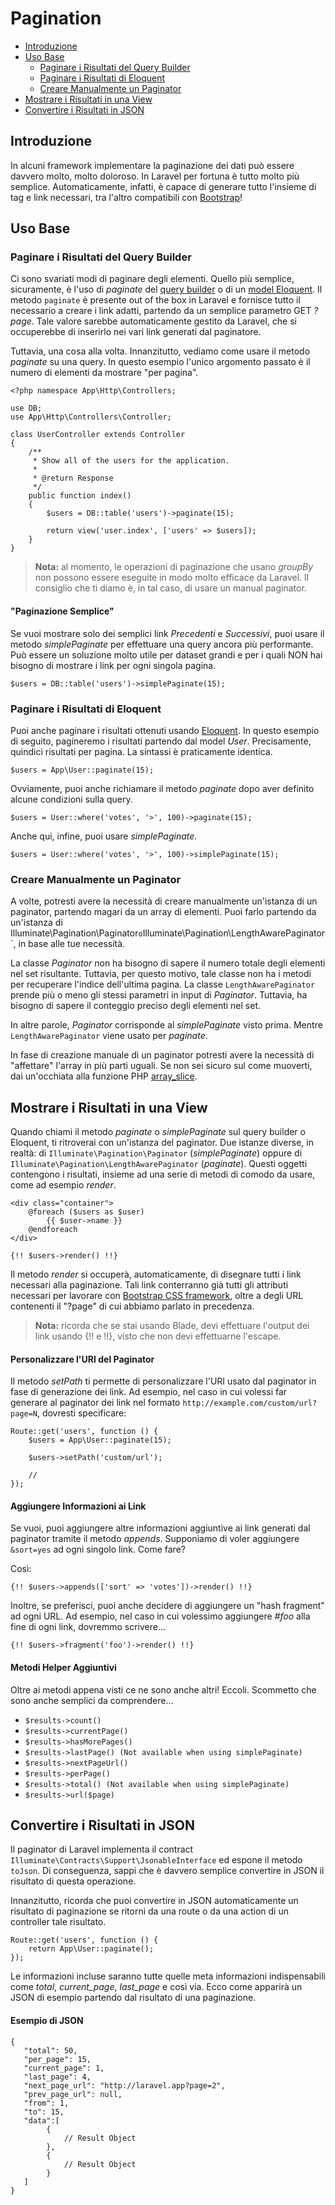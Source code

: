 # Pagination

- [Introduzione](#introduzione)
- [Uso Base](#uso-base)
	- [Paginare i Risultati del Query Builder](#paginare-risultati-query-builder)
	- [Paginare i Risultati di Eloquent](#paginare-risultati-eloquent)
	- [Creare Manualmente un Paginator](#creare-manualmente-paginator)
- [Mostrare i Risultati in una View](#mostrare-risultati-view)
- [Convertire i Risultati in JSON](#convertire-risultati-json)

<a name="introduzione"></a>
## Introduzione

In alcuni framework implementare la paginazione dei dati può essere davvero molto, molto doloroso. In Laravel per fortuna è tutto molto più semplice. Automaticamente, infatti, è capace di generare tutto l'insieme di tag e link necessari, tra l'altro compatibili con [Bootstrap](http://getbootstrap.com/)!

<a name="uso-base"></a>
## Uso Base

<a name="paginare-risultati-query-builder"></a>
### Paginare i Risultati del Query Builder

Ci sono svariati modi di paginare degli elementi. Quello più semplice, sicuramente, è l'uso di _paginate_ del [query builder](/docs/5.1/queries) o di un [model Eloquent](/docs/5.1/eloquent). Il metodo `paginate` è presente out of the box in Laravel e fornisce tutto il necessario a creare i link adatti, partendo da un semplice parametro GET _?page_. Tale valore sarebbe automaticamente gestito da Laravel, che si occuperebbe di inserirlo nei vari link generati dal paginatore.

Tuttavia, una cosa alla volta. Innanzitutto, vediamo come usare il metodo _paginate_ su una query. In questo esempio l'unico argomento passato è il numero di elementi da mostrare "per pagina". 

	<?php namespace App\Http\Controllers;

	use DB;
	use App\Http\Controllers\Controller;

	class UserController extends Controller
	{
		/**
		 * Show all of the users for the application.
		 *
		 * @return Response
		 */
		public function index()
		{
			$users = DB::table('users')->paginate(15);

			return view('user.index', ['users' => $users]);
		}
	}

> **Nota:** al momento, le operazioni di paginazione che usano _groupBy_ non possono essere eseguite in modo molto efficace da Laravel. Il consiglio che ti diamo è, in tal caso, di usare un manual paginator.

#### "Paginazione Semplice"

Se vuoi mostrare solo dei semplici link _Precedenti_ e _Successivi_, puoi usare il metodo _simplePaginate_ per effettuare una query ancora più performante. Può essere un soluzione molto utile per dataset grandi e per i quali NON hai bisogno di mostrare i link per ogni singola pagina.

	$users = DB::table('users')->simplePaginate(15);

<a name="paginare-risultati-eloquent"></a>
### Paginare i Risultati di Eloquent

Puoi anche paginare i risultati ottenuti usando [Eloquent](/docs/5.1/eloquent). In questo esempio di seguito, pagineremo i risultati partendo dal model _User_. Precisamente, quindici risultati per pagina. La sintassi è praticamente identica.

	$users = App\User::paginate(15);

Ovviamente, puoi anche richiamare il metodo _paginate_ dopo aver definito alcune condizioni sulla query.

	$users = User::where('votes', '>', 100)->paginate(15);

Anche qui, infine, puoi usare _simplePaginate_.

	$users = User::where('votes', '>', 100)->simplePaginate(15);

<a name="creare-manualmente-paginator"></a>
### Creare Manualmente un Paginator

A volte, potresti avere la necessità di creare manualmente un'istanza di un paginator, partendo magari da un array di elementi. Puoi farlo partendo da un'istanza di Illuminate\Pagination\Paginator` o `Illuminate\Pagination\LengthAwarePaginator`, in base alle tue necessità.

La classe _Paginator_ non ha bisogno di sapere il numero totale degli elementi nel set risultante. Tuttavia, per questo motivo, tale classe non ha i metodi per recuperare l'indice dell'ultima pagina. La classe `LengthAwarePaginator` prende più o meno gli stessi parametri in input di _Paginator_. Tuttavia, ha bisogno di sapere il conteggio preciso degli elementi nel set.

In altre parole, _Paginator_ corrisponde al _simplePaginate_ visto prima. Mentre `LengthAwarePaginator` viene usato per _paginate_.

In fase di creazione manuale di un paginator potresti avere la necessità di "affettare" l'array in più parti uguali. Se non sei sicuro sul come muoverti, dai un'occhiata alla funzione PHP [array_slice](http://php.net/manual/en/function.array-slice.php).

<a name="mostrare-risultati-view"></a>
## Mostrare i Risultati in una View

Quando chiami il metodo _paginate_ o _simplePaginate_ sul query builder o Eloquent, ti ritroverai con un'istanza del paginator. Due istanze diverse, in realtà: di `Illuminate\Pagination\Paginator` (_simplePaginate_) oppure di `Illuminate\Pagination\LengthAwarePaginator` (_paginate_). Questi oggetti contengono i risultati, insieme ad una serie di metodi di comodo da usare, come ad esempio _render_.

	<div class="container">
		@foreach ($users as $user)
			{{ $user->name }}
		@endforeach
	</div>

	{!! $users->render() !!}

Il metodo _render_ si occuperà, automaticamente, di disegnare tutti i link necessari alla paginazione. Tali link conterranno già tutti gli attributi necessari per lavorare con [Bootstrap CSS framework](https://getbootstrap.com), oltre a degli URL contenenti il "?page" di cui abbiamo parlato in precedenza.

> **Nota:** ricorda che se stai usando Blade, devi effettuare l'output dei link usando {!! e !!}, visto che non devi effettuarne l'escape.

#### Personalizzare l'URI del Paginator

Il metodo _setPath_ ti permette di personalizzare l'URI usato dal paginator in fase di generazione dei link. Ad esempio, nel caso in cui volessi far generare al paginator dei link nel formato `http://example.com/custom/url?page=N`, dovresti specificare:

	Route::get('users', function () {
		$users = App\User::paginate(15);

		$users->setPath('custom/url');

		//
	});

#### Aggiungere Informazioni ai Link

Se vuoi, puoi aggiungere altre informazioni aggiuntive ai link generati dal paginator tramite il metodo _appends_. Supponiamo di voler aggiungere `&sort=yes` ad ogni singolo link. Come fare?

Così:

	{!! $users->appends(['sort' => 'votes'])->render() !!}

Inoltre, se preferisci, puoi anche decidere di aggiungere un "hash fragment" ad ogni URL. Ad esempio, nel caso in cui volessimo aggiungere _#foo_ alla fine di ogni link, dovremmo scrivere...

	{!! $users->fragment('foo')->render() !!}

#### Metodi Helper Aggiuntivi

Oltre ai metodi appena visti ce ne sono anche altri! Eccoli. Scommetto che sono anche semplici da comprendere...

- `$results->count()`
- `$results->currentPage()`
- `$results->hasMorePages()`
- `$results->lastPage() (Not available when using simplePaginate)`
- `$results->nextPageUrl()`
- `$results->perPage()`
- `$results->total() (Not available when using simplePaginate)`
- `$results->url($page)`

<a name="convertire-risultati-json"></a>
## Convertire i Risultati in JSON

Il paginator di Laravel implementa il contract `Illuminate\Contracts\Support\JsonableInterface` ed espone il metodo `toJson`. Di conseguenza, sappi che è davvero semplice convertire in JSON il risultato di questa operazione.

Innanzitutto, ricorda che puoi convertire in JSON automaticamente un risultato di paginazione se ritorni da una route o da una action di un controller tale risultato.

	Route::get('users', function () {
		return App\User::paginate();
	});

Le informazioni incluse saranno tutte quelle meta informazioni indispensabili come _total_, *current_page*, *last_page* e così via. Ecco come apparirà un JSON di esempio partendo dal risultato di una paginazione.

#### Esempio di JSON

	{
	   "total": 50,
	   "per_page": 15,
	   "current_page": 1,
	   "last_page": 4,
	   "next_page_url": "http://laravel.app?page=2",
	   "prev_page_url": null,
	   "from": 1,
	   "to": 15,
	   "data":[
			{
				// Result Object
			},
			{
				// Result Object
			}
	   ]
	}
